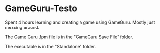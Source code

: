 # GameGuru-Testo
 Spent 4 hours learning and creating a game using GameGuru. Mostly just messing around. 

The Game Guru .fpm file is in the "GameGuru Save File" folder.

The executable is in the "Standalone" folder.
